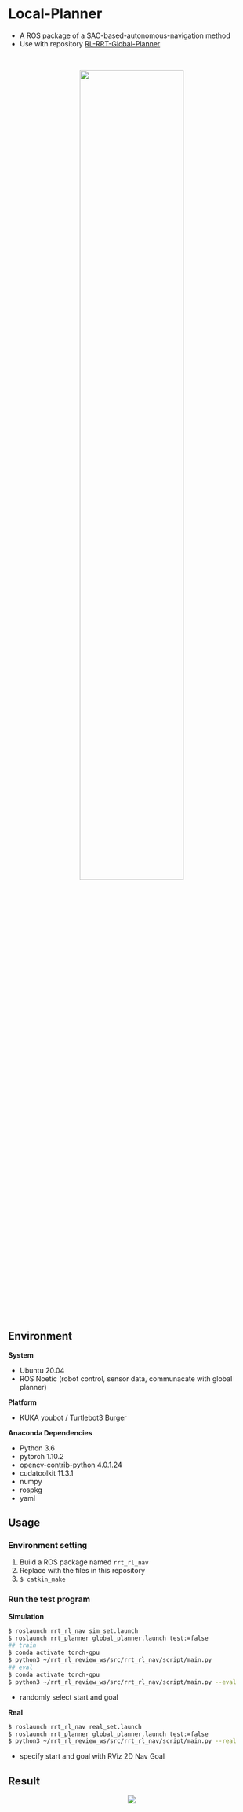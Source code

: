 # Local-Planner

+ A ROS package of a SAC-based-autonomous-navigation method
+ Use with repository [RL-RRT-Global-Planner](https://github.com/yiyunevin/Global-Planner.git)

<br>
<p align=center>
  <img src=https://user-images.githubusercontent.com/26008008/192171755-12d21f4b-1ec6-436a-afcd-621be4585798.png  width="65%">
</p>

## Environment

**System**
+ Ubuntu 20.04 
+ ROS Noetic (robot control, sensor data, communacate with global planner)

**Platform** 
+ KUKA youbot / Turtlebot3 Burger

**Anaconda Dependencies**
+ Python 3.6
+ pytorch 1.10.2
+ opencv-contrib-python 4.0.1.24
+ cudatoolkit 11.3.1
+ numpy
+ rospkg
+ yaml

## Usage

### Environment setting

1. Build a ROS package named `rrt_rl_nav`
2. Replace with the files in this repository
3. `$ catkin_make`

### Run the test program

**Simulation**

```bash
$ roslaunch rrt_rl_nav sim_set.launch
$ roslaunch rrt_planner global_planner.launch test:=false
## train
$ conda activate torch-gpu
$ python3 ~/rrt_rl_review_ws/src/rrt_rl_nav/script/main.py
## eval
$ conda activate torch-gpu
$ python3 ~/rrt_rl_review_ws/src/rrt_rl_nav/script/main.py --eval
```

+ randomly select start and goal

**Real**

```bash
$ roslaunch rrt_rl_nav real_set.launch
$ roslaunch rrt_planner global_planner.launch test:=false
$ python3 ~/rrt_rl_review_ws/src/rrt_rl_nav/script/main.py --real
```

+ specify start and goal with RViz 2D Nav Goal

## Result

<p align=center>
  <img src=https://user-images.githubusercontent.com/26008008/192148707-a85bce11-6d7d-4bd7-869e-0f40a58edb3f.gif >
</p>


